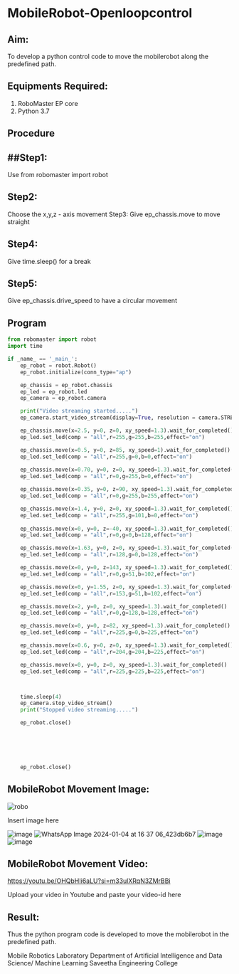 # MobileRobot-Openloopcontrol
## Aim:

To develop a python control code to move the mobilerobot along the predefined path.

## Equipments Required:
1. RoboMaster EP core
2. Python 3.7

## Procedure
## ##Step1:
Use from robomaster import robot
## Step2:
Choose the x,y,z - axis movement
Step3:
Give ep_chassis.move to move straight
## Step4:
Give time.sleep() for a break
## Step5:
Give ep_chassis.drive_speed to have a circular movement



## Program
```python
from robomaster import robot
import time

if _name_ == '_main_':
    ep_robot = robot.Robot()
    ep_robot.initialize(conn_type="ap")

    ep_chassis = ep_robot.chassis
    ep_led = ep_robot.led
    ep_camera = ep_robot.camera

    print("Video streaming started.....")
    ep_camera.start_video_stream(display=True, resolution = camera.STREAM_360P)

    ep_chassis.move(x=2.5, y=0, z=0, xy_speed=1.3).wait_for_completed()
    ep_led.set_led(comp = "all",r=255,g=255,b=255,effect="on")

    ep_chassis.move(x=0.5, y=0, z=85, xy_speed=1).wait_for_completed()
    ep_led.set_led(comp = "all",r=255,g=0,b=0,effect="on")
    
    ep_chassis.move(x=0.70, y=0, z=0, xy_speed=1.3).wait_for_completed()
    ep_led.set_led(comp = "all",r=0,g=255,b=0,effect="on")

    ep_chassis.move(x=0.35, y=0, z=90, xy_speed=1.3).wait_for_completed()
    ep_led.set_led(comp = "all",r=0,g=255,b=255,effect="on")

    ep_chassis.move(x=1.4, y=0, z=0, xy_speed=1.3).wait_for_completed()
    ep_led.set_led(comp = "all",r=255,g=101,b=0,effect="on")
    
    ep_chassis.move(x=0, y=0, z=-40, xy_speed=1.3).wait_for_completed()
    ep_led.set_led(comp = "all",r=0,g=0,b=128,effect="on")

    ep_chassis.move(x=1.63, y=0, z=0, xy_speed=1.3).wait_for_completed()
    ep_led.set_led(comp = "all",r=128,g=0,b=128,effect="on")

    ep_chassis.move(x=0, y=0, z=143, xy_speed=1.3).wait_for_completed()
    ep_led.set_led(comp = "all",r=0,g=51,b=102,effect="on")

    ep_chassis.move(x=0, y=1.55, z=0, xy_speed=1.3).wait_for_completed()
    ep_led.set_led(comp = "all",r=153,g=51,b=102,effect="on")

    ep_chassis.move(x=2, y=0, z=0, xy_speed=1.3).wait_for_completed()
    ep_led.set_led(comp = "all",r=0,g=128,b=128,effect="on")

    ep_chassis.move(x=0, y=0, z=82, xy_speed=1.3).wait_for_completed()
    ep_led.set_led(comp = "all",r=225,g=0,b=225,effect="on")

    ep_chassis.move(x=0.6, y=0, z=0, xy_speed=1.3).wait_for_completed()
    ep_led.set_led(comp = "all",r=204,g=204,b=225,effect="on")

    ep_chassis.move(x=0, y=0, z=0, xy_speed=1.3).wait_for_completed()
    ep_led.set_led(comp = "all",r=225,g=225,b=225,effect="on")



    time.sleep(4)
    ep_camera.stop_video_stream()
    print("Stopped video streaming.....")

    ep_robot.close()





    
    ep_robot.close()
```

## MobileRobot Movement Image:

![robo](./img/robomaster.png)

Insert image here

![image](https://github.com/vigneshvickyu/mobilerobot-openloopcontrol/assets/151948835/433df7a9-3315-4336-869a-f1a19e06a2a7)
![WhatsApp Image 2024-01-04 at 16 37 06_423db6b7](https://github.com/vigneshvickyu/mobilerobot-openloopcontrol/assets/151948835/a5230b95-ed26-48d4-92af-054435f16dcf)
![image](https://github.com/vigneshvickyu/mobilerobot-openloopcontrol/assets/151948835/f3f8204e-2c1d-4e37-be5a-e2565954cc0c)
![image](https://github.com/vigneshvickyu/mobilerobot-openloopcontrol/assets/151948835/e4806d7a-f7fb-4e79-9c27-710e259181fc)


## MobileRobot Movement Video:
https://youtu.be/OHQbHIi6aLU?si=m33ulXRqN3ZMrBBi

Upload your video in Youtube and paste your video-id here


## Result:
Thus the python program code is developed to move the mobilerobot in the predefined path.



Mobile Robotics Laboratory
Department of Artificial Intelligence and Data Science/ Machine Learning
Saveetha Engineering College
```
